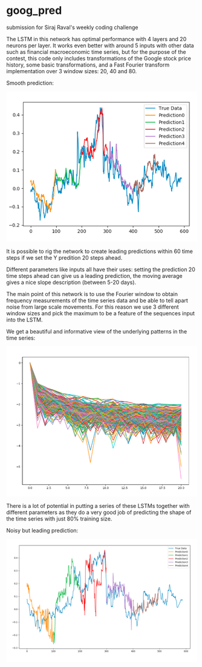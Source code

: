 # goog_pred
submission for Siraj Raval's weekly coding challenge

The LSTM in this network has optimal performance with 4 layers and 20 neurons per layer.
It works even better with around 5 inputs with other data such as financial macroeconomic time series, but for the purpose of the contest,
this code only includes transformations of the Google stock price history, some basic transformations, 
and a Fast Fourier transform implementation over 3 window sizes: 20, 40 and 80. 

Smooth prediction:

![Alt text](https://github.com/ConsciousMachines/goog_pred/blob/master/fft%20and%20mov%20avg.png)

It is possible to rig the network to create leading predictions within 60 time steps if we set the Y predition 20 steps ahead. 

Different parameters like inputs all have their uses: setting the prediction 20 time steps ahead can give us a leading prediction, 
the moving average gives a nice slope description (between 5-20 days). 

The main point of this network is to use the Fourier window to obtain frequency measurements of the time series data and be able to tell 
apart noise from large scale movements. For this reason we use 3 different window sizes and pick the maximum to be a feature of the 
sequences input into the LSTM. 

We get a beautiful and informative view of the underlying patterns in the time series:

![Alt text](https://github.com/ConsciousMachines/goog_pred/blob/master/frequencies.png)

There is a lot of potential in putting a series of these LSTMs together with different parameters as they do a very good job of predicting 
the shape of the time series with just 80% training size. 

Noisy but leading prediction: 

![Alt text](https://github.com/ConsciousMachines/goog_pred/blob/master/ffts1%201:vol_pc.png)

